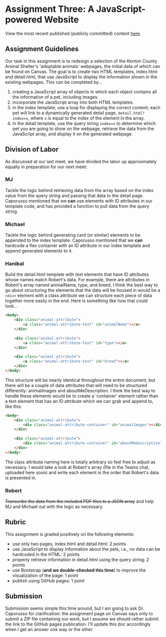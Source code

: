 # Assignment Three: A JavaScript-powered Website

View the most recent published (publicly committed) content 
[here](https://muzzarellimj.github.io/full-stack-application-development/assignment/assignment-3/). 

## Assignment Guidelines
Our task in this assignment is to redesign a selection of the Kenton County Animal Shelter's 'adoptable animals'
webpages, the initial data of which can be found on Canvas. The goal is to create two HTML templates, index.html and
detail.html, that use JavaScript to display the information shown in the existing webpages. This can be completed by...
1. creating a JavaScript array of objects in which each object contains all the information of a pet, including images.
2. incorporate the JavaScript array into both HTML templates.
3. in the index template, use a loop for displaying the correct content; each pet will link to a dynamically generated
   detail page, `detail.html?index=x`, where `x` is equal to the index of the element in the array.
4. in the detail template, use the query string `index=x` to determine which pet you are going to show on the webpage,
   retrieve the data from the JavaScript array, and display it on the generated webpage.

## Division of Labor
As discussed at our last meet, we have divided the labor up approximately equally in preparation for our next meet:

### MJ
Tackle the logic behind retrieving data from the array based on the index value from the query string and passing that
data to the detail page. Caporusso mentioned that we **can** use elements with ID attributes in our template code,
and has provided a function to pull data from the query string.

### Michael
Tackle the logic behind generating card (or similar) elements to be appended to the index template. Caporusso mentioned
that we **can** hardcode a flex container with an ID attribute in our index template and append generated elements to it.

### Hanibal
Build the detail.html template with text elements that have ID attributes whose names match Robert's data. For example,
there are attributes in Robert's array named animalName, type, and breed. I think the best way to go about structuring
the elements that the data will be housed in would be a `<div>` element with a class attribute we can structure each
piece of data together more easily in the end. Here is something like how that could look...

```html
<body>
    <div class="animal-attribute">
        <a class="animal-attribute-text" id="animalName"></a>
    </div>
    
    <div class="animal-attribute">
        <a class="animal-attribute-text" id="type"></a>
    </div>
    
    <div class="animal-attribute">
        <a class="animal-attribute-text" id="breed"></a>
    </div>
</body>
```

This structure will be nearly identical throughout the entire document, but there will be a couple of data attributes
that will need to be structured differently: animalImages and aboutMeDescription. I think the best way to handle these
elements would be to create a 'container' element rather than a text element that has an ID attribute which we can grab
and append to, like this:

```html
<body>
    <div class="animal-attribute">
        <div class="animal-attribute-container" id="animalImages"></div>
    </div>
    
    <div class="animal-attribute">
        <div class="animal-attribute-container" id="aboutMeDescription"></div>
    </div>
</body>
```

The class attribute naming here is totally arbitrary so feel free to adjust as necessary. I would take a look at
Robert's array (file in the Teams chat, uploaded here soon) and write each element in the order that Robert's data is
presented in.

### Robert
~~Transcribe the data from the included PDF files to a JSON array~~ and help MJ and Michael out with the logic as
necessary.

## Rubric
This assignment is graded positively on the following elements:
- use only two pages, index.html and detail.html: 2 points
- use JavaScript to display information about the pets, i.e., no data can be hardcoded in the HTML: 2 points
- properly retrieve information in detail.html using the query string: 2 points
- use Bootstrap (**and we double-checked this time**) to improve the visualization of the page: 1 point
- publish using GitHub pages: 1 point

## Submission
Submission seems simple this time around, but I am going to ask Dr. Caporusso for clarification: the assignment page
on Canvas says only to submit a ZIP file containing our work, but I assume we should rather submit the link to the
GitHub pages publication. I'll update this doc accordingly when I get an answer one way or the other.